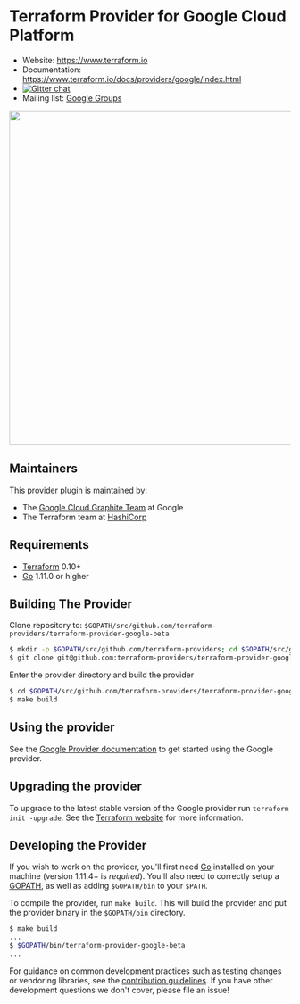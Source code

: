 Terraform Provider for Google Cloud Platform
==================

- Website: https://www.terraform.io
- Documentation: https://www.terraform.io/docs/providers/google/index.html
- [![Gitter chat](https://badges.gitter.im/hashicorp-terraform/Lobby.png)](https://gitter.im/hashicorp-terraform/Lobby)
- Mailing list: [Google Groups](http://groups.google.com/group/terraform-tool)
<img src="https://cdn.rawgit.com/hashicorp/terraform-website/master/content/source/assets/images/logo-hashicorp.svg" width="600px">

Maintainers
-----------

This provider plugin is maintained by:

* The [Google Cloud Graphite Team](https://cloudplatform.googleblog.com/2017/03/partnering-on-open-source-Google-and-HashiCorp-engineers-on-managing-GCP-infrastructure.html) at Google
* The Terraform team at [HashiCorp](https://www.hashicorp.com/)

Requirements
------------

-	[Terraform](https://www.terraform.io/downloads.html) 0.10+
-	[Go](https://golang.org/doc/install) 1.11.0 or higher

Building The Provider
---------------------

Clone repository to: `$GOPATH/src/github.com/terraform-providers/terraform-provider-google-beta`

```sh
$ mkdir -p $GOPATH/src/github.com/terraform-providers; cd $GOPATH/src/github.com/terraform-providers
$ git clone git@github.com:terraform-providers/terraform-provider-google-beta
```

Enter the provider directory and build the provider

```sh
$ cd $GOPATH/src/github.com/terraform-providers/terraform-provider-google-beta
$ make build
```

Using the provider
----------------------

See the [Google Provider documentation](https://www.terraform.io/docs/providers/google/index.html) to get started using the Google provider.

Upgrading the provider
----------------------

To upgrade to the latest stable version of the Google provider run `terraform init -upgrade`. See the [Terraform website](https://www.terraform.io/docs/configuration/providers.html#provider-versions) for more information.

Developing the Provider
---------------------------

If you wish to work on the provider, you'll first need [Go](http://www.golang.org) installed on your machine (version 1.11.4+ is *required*). You'll also need to correctly setup a [GOPATH](http://golang.org/doc/code.html#GOPATH), as well as adding `$GOPATH/bin` to your `$PATH`.

To compile the provider, run `make build`. This will build the provider and put the provider binary in the `$GOPATH/bin` directory.

```sh
$ make build
...
$ $GOPATH/bin/terraform-provider-google-beta
...
```

For guidance on common development practices such as testing changes or vendoring libraries, see the [contribution guidelines](https://github.com/terraform-providers/terraform-provider-google-beta/blob/master/.github/CONTRIBUTING.md). If you have other development questions we don't cover, please file an issue!
